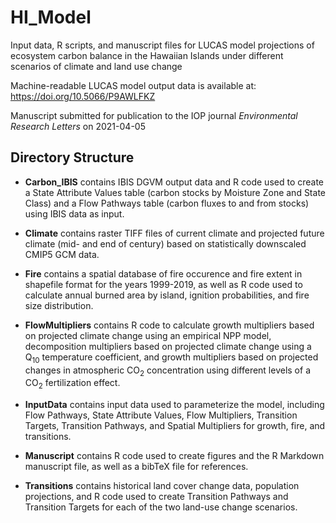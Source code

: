 # HI_Model

Input data, R scripts, and manuscript files for LUCAS model projections of ecosystem carbon balance in the Hawaiian Islands under different scenarios of climate and land use change 

Machine-readable LUCAS model output data is available at: https://doi.org/10.5066/P9AWLFKZ

Manuscript submitted for publication to the IOP journal *Environmental Research Letters* on 2021-04-05  

## Directory Structure

* __Carbon_IBIS__ contains IBIS DGVM output data and R code used to create a State Attribute Values table (carbon stocks by Moisture Zone and State Class) and a Flow Pathways table (carbon fluxes to and from stocks) using IBIS data as input. 

* __Climate__ contains raster TIFF files of current climate and projected future climate (mid- and end of century) based on statistically downscaled CMIP5 GCM data. 

* __Fire__ contains a spatial database of fire occurence and fire extent in shapefile format for the years 1999-2019, as well as R code used to calculate annual burned area by island, ignition probabilities, and fire size distribution. 

* __FlowMultipliers__ contains R code to calculate growth multipliers based on projected climate change using an empirical NPP model, decomposition multipliers based on projected climate change using a Q<sub>10</sub> temperature coefficient, and growth multipliers based on projected changes in atmospheric CO<sub>2</sub> concentration using different levels of a CO<sub>2</sub> fertilization effect. 

* __InputData__ contains input data used to parameterize the model, including Flow Pathways, State Attribute Values, Flow Multipliers, Transition Targets, Transition Pathways, and Spatial Multipliers for growth, fire, and transitions. 

* __Manuscript__ contains R code used to create figures and the R Markdown manuscript file, as well as a bibTeX file for references. 

* __Transitions__ contains historical land cover change data, population projections, and R code used to create Transition Pathways and Transition Targets for each of the two land-use change scenarios. 


